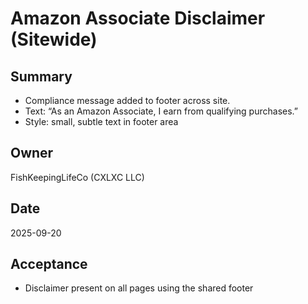 # Amazon Associate Disclaimer (Sitewide)

## Summary
- Compliance message added to footer across site.
- Text: “As an Amazon Associate, I earn from qualifying purchases.”
- Style: small, subtle text in footer area

## Owner
FishKeepingLifeCo (CXLXC LLC)

## Date
2025-09-20

## Acceptance
- Disclaimer present on all pages using the shared footer
